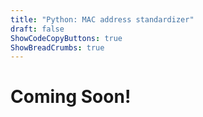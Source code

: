 ```yaml
---
title: "Python: MAC address standardizer"
draft: false
ShowCodeCopyButtons: true
ShowBreadCrumbs: true
---
```


# Coming Soon!